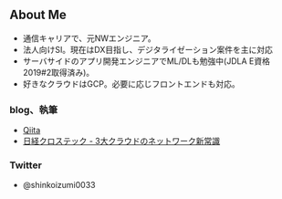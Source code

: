## About Me
- 通信キャリアで、元NWエンジニア。
- 法人向けSI。現在はDX目指し、デジタライゼーション案件を主に対応
- サーバサイドのアプリ開発エンジニアでML/DLも勉強中(JDLA E資格2019#2取得済み)。
- 好きなクラウドはGCP。必要に応じフロントエンドも対応。

### blog、執筆
- [Qiita](https://qiita.com/shinkoizumi0033)
- [日経クロステック - 3大クラウドのネットワーク新常識](https://xtech.nikkei.com/atcl/nxt/mag/nnw/18/052100057/052100001/)

### Twitter
- @shinkoizumi0033